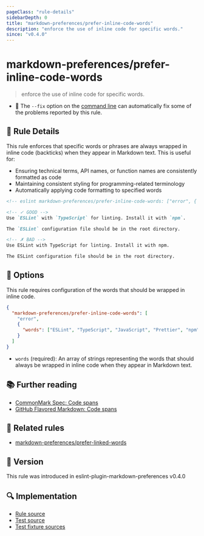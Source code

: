 ```yaml
---
pageClass: "rule-details"
sidebarDepth: 0
title: "markdown-preferences/prefer-inline-code-words"
description: "enforce the use of inline code for specific words."
since: "v0.4.0"
---
```


# markdown-preferences/prefer-inline-code-words

> enforce the use of inline code for specific words.

- 🔧 The `--fix` option on the [command line](https://eslint.org/docs/user-guide/command-line-interface#fixing-problems) can automatically fix some of the problems reported by this rule.

## 📖 Rule Details

This rule enforces that specific words or phrases are always wrapped in inline code (backticks) when they appear in Markdown text. This is useful for:

- Ensuring technical terms, API names, or function names are consistently formatted as code
- Maintaining consistent styling for programming-related terminology
- Automatically applying code formatting to specified words

<!-- eslint-skip -->

```md
<!-- eslint markdown-preferences/prefer-inline-code-words: ["error", { "words": ["ESLint", "TypeScript", "npm"] }] -->

<!-- ✓ GOOD -->
Use `ESLint` with `TypeScript` for linting. Install it with `npm`.

The `ESLint` configuration file should be in the root directory.

<!-- ✗ BAD -->
Use ESLint with TypeScript for linting. Install it with npm.

The ESLint configuration file should be in the root directory.

```

## 🔧 Options

This rule requires configuration of the words that should be wrapped in inline code.

```json
{
  "markdown-preferences/prefer-inline-code-words": [
    "error",
    {
      "words": ["ESLint", "TypeScript", "JavaScript", "Prettier", "npm", "yarn"]
    }
  ]
}
```

- `words` (required): An array of strings representing the words that should always be wrapped in inline code when they appear in Markdown text.

## 📚 Further reading

- [CommonMark Spec: Code spans](https://spec.commonmark.org/0.31.2/#code-spans)
- [GitHub Flavored Markdown: Code spans](https://github.github.com/gfm/#code-spans)

## 👫 Related rules

- [markdown-preferences/prefer-linked-words]

[markdown-preferences/prefer-linked-words]: ./prefer-linked-words.md

## 🚀 Version

This rule was introduced in eslint-plugin-markdown-preferences v0.4.0

## 🔍 Implementation

- [Rule source](https://github.com/ota-meshi/eslint-plugin-markdown-preferences/blob/main/src/rules/prefer-inline-code-words.ts)
- [Test source](https://github.com/ota-meshi/eslint-plugin-markdown-preferences/blob/main/tests/src/rules/prefer-inline-code-words.ts)
- [Test fixture sources](https://github.com/ota-meshi/eslint-plugin-markdown-preferences/tree/main/tests/fixtures/rules/prefer-inline-code-words)
